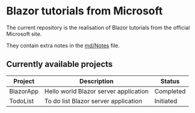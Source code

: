 Blazor tutorials from Microsoft
===============================

The current repository is the realisation of Blazor tutorials from the official Microsoft site.

They contain extra notes in the [md/Notes](md/Notes.md) file.

## Currently available projects

| Project | Description | Status |
|---|---|---|
| BlazorApp | Hello world Blazor server application | Completed |
| TodoList | To do list Blazor server application | Initiated |